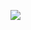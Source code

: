 ![](http://www.komar.org/faq/travel/vacation/antarctica/terra-del-fuego/2009_01_23_4382-terra-del-fuego.jpg)
